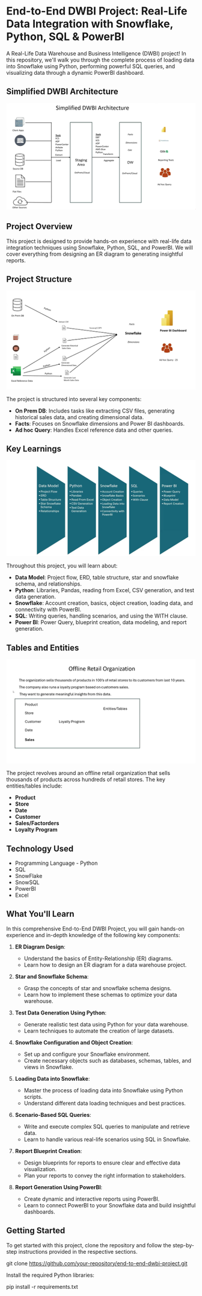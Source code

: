 # End-to-End DWBI Project: Real-Life Data Integration with Snowflake, Python, SQL & PowerBI

 A Real-Life Data Warehouse and Business Intelligence (DWBI) project! In this repository, we'll walk you through the complete process of loading data into Snowflake using Python, performing powerful SQL queries, and visualizing data through a dynamic PowerBI dashboard.


 ## Simplified DWBI Architecture 

 <img src="Pics\Simplified DWBI Architecture.png">

## Project Overview

This project is designed to provide hands-on experience with real-life data integration techniques using Snowflake, Python, SQL, and PowerBI. We will cover everything from designing an ER diagram to generating insightful reports.

## Project Structure

<img src="Pics\Project Structure.png">

The project is structured into several key components:

- **On Prem DB**: Includes tasks like extracting CSV files, generating historical sales data, and creating dimensional data.
- **Facts**: Focuses on Snowflake dimensions and Power BI dashboards.
- **Ad hoc Query**: Handles Excel reference data and other queries.

## Key Learnings

<img src="Pics\Learnings.png">

Throughout this project, you will learn about:

- **Data Model**: Project flow, ERD, table structure, star and snowflake schema, and relationships.
- **Python**: Libraries, Pandas, reading from Excel, CSV generation, and test data generation.
- **Snowflake**: Account creation, basics, object creation, loading data, and connectivity with PowerBI.
- **SQL**: Writing queries, handling scenarios, and using the WITH clause.
- **Power BI**: Power Query, blueprint creation, data modeling, and report generation.

## Tables and Entities

<img src="Pics\Tables.png">

The project revolves around an offline retail organization that sells thousands of products across hundreds of retail stores. The key entities/tables include:

- **Product**
- **Store**
- **Date**
- **Customer**
- **Sales/Factorders**
- **Loyalty Program**


## Technology Used

- Programming Language - Python
- SQL
- SnowFlake
- SnowSQL
- PowerBI
- Excel

## What You'll Learn

In this comprehensive End-to-End DWBI Project, you will gain hands-on experience and in-depth knowledge of the following key components:

1. **ER Diagram Design**:
   - Understand the basics of Entity-Relationship (ER) diagrams.
   - Learn how to design an ER diagram for a data warehouse project.

2. **Star and Snowflake Schema**:
   - Grasp the concepts of star and snowflake schema designs.
   - Learn how to implement these schemas to optimize your data warehouse.

3. **Test Data Generation Using Python**:
   - Generate realistic test data using Python for your data warehouse.
   - Learn techniques to automate the creation of large datasets.

4. **Snowflake Configuration and Object Creation**:
   - Set up and configure your Snowflake environment.
   - Create necessary objects such as databases, schemas, tables, and views in Snowflake.

5. **Loading Data into Snowflake**:
   - Master the process of loading data into Snowflake using Python scripts.
   - Understand different data loading techniques and best practices.

6. **Scenario-Based SQL Queries**:
   - Write and execute complex SQL queries to manipulate and retrieve data.
   - Learn to handle various real-life scenarios using SQL in Snowflake.

7. **Report Blueprint Creation**:
   - Design blueprints for reports to ensure clear and effective data visualization.
   - Plan your reports to convey the right information to stakeholders.

8. **Report Generation Using PowerBI**:
   - Create dynamic and interactive reports using PowerBI.
   - Learn to connect PowerBI to your Snowflake data and build insightful dashboards.

## Getting Started

To get started with this project, clone the repository and follow the step-by-step instructions provided in the respective sections.


git clone https://github.com/your-repository/end-to-end-dwbi-project.git

Install the required Python libraries:

pip install -r requirements.txt